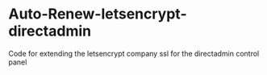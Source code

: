 # Auto-Renew-letsencrypt-directadmin
Code for extending the letsencrypt company ssl for the directadmin control panel
